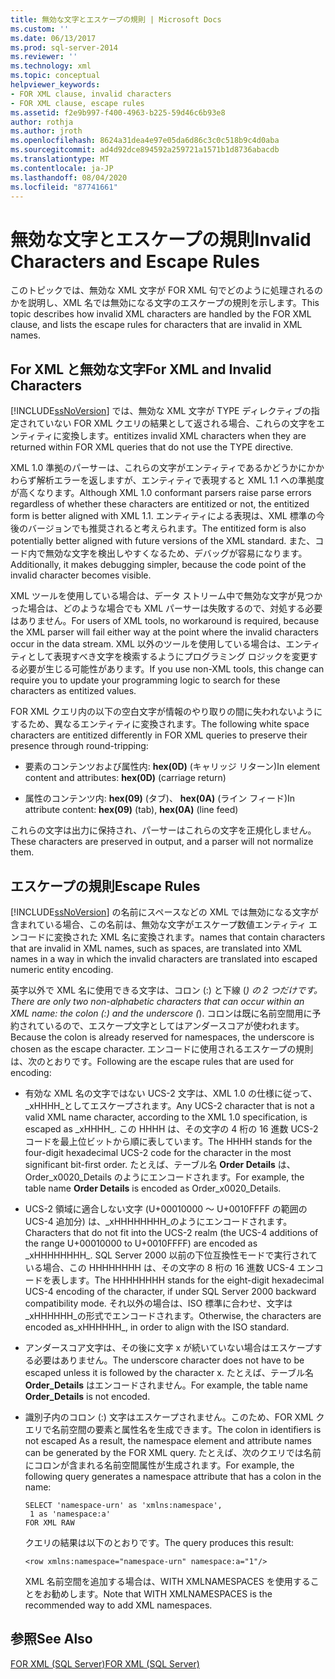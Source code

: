 ```yaml
---
title: 無効な文字とエスケープの規則 | Microsoft Docs
ms.custom: ''
ms.date: 06/13/2017
ms.prod: sql-server-2014
ms.reviewer: ''
ms.technology: xml
ms.topic: conceptual
helpviewer_keywords:
- FOR XML clause, invalid characters
- FOR XML clause, escape rules
ms.assetid: f2e9b997-f400-4963-b225-59d46c6b93e8
author: rothja
ms.author: jroth
ms.openlocfilehash: 8624a31dea4e97e05da6d86c3c0c518b9c4d0aba
ms.sourcegitcommit: ad4d92dce894592a259721a1571b1d8736abacdb
ms.translationtype: MT
ms.contentlocale: ja-JP
ms.lasthandoff: 08/04/2020
ms.locfileid: "87741661"
---
```

# <a name="invalid-characters-and-escape-rules"></a><span data-ttu-id="13d13-102">無効な文字とエスケープの規則</span><span class="sxs-lookup"><span data-stu-id="13d13-102">Invalid Characters and Escape Rules</span></span>
  <span data-ttu-id="13d13-103">このトピックでは、無効な XML 文字が FOR XML 句でどのように処理されるのかを説明し、XML 名では無効になる文字のエスケープの規則を示します。</span><span class="sxs-lookup"><span data-stu-id="13d13-103">This topic describes how invalid XML characters are handled by the FOR XML clause, and lists the escape rules for characters that are invalid in XML names.</span></span>  
  
## <a name="for-xml-and-invalid-characters"></a><span data-ttu-id="13d13-104">For XML と無効な文字</span><span class="sxs-lookup"><span data-stu-id="13d13-104">For XML and Invalid Characters</span></span>  
 [!INCLUDE[ssNoVersion](../../includes/ssnoversion-md.md)] <span data-ttu-id="13d13-105">では、無効な XML 文字が TYPE ディレクティブの指定されていない FOR XML クエリの結果として返される場合、これらの文字をエンティティに変換します。</span><span class="sxs-lookup"><span data-stu-id="13d13-105">entitizes invalid XML characters when they are returned within FOR XML queries that do not use the TYPE directive.</span></span>  
  
 <span data-ttu-id="13d13-106">XML 1.0 準拠のパーサーは、これらの文字がエンティティであるかどうかにかかわらず解析エラーを返しますが、エンティティで表現すると XML 1.1 への準拠度が高くなります。</span><span class="sxs-lookup"><span data-stu-id="13d13-106">Although XML 1.0 conformant parsers raise parse errors regardless of whether these characters are entitized or not, the entitized form is better aligned with XML 1.1.</span></span> <span data-ttu-id="13d13-107">エンティティによる表現は、XML 標準の今後のバージョンでも推奨されると考えられます。</span><span class="sxs-lookup"><span data-stu-id="13d13-107">The entitized form is also potentially better aligned with future versions of the XML standard.</span></span> <span data-ttu-id="13d13-108">また、コード内で無効な文字を検出しやすくなるため、デバッグが容易になります。</span><span class="sxs-lookup"><span data-stu-id="13d13-108">Additionally, it makes debugging simpler, because the code point of the invalid character becomes visible.</span></span>  
  
 <span data-ttu-id="13d13-109">XML ツールを使用している場合は、データ ストリーム中で無効な文字が見つかった場合は、どのような場合でも XML パーサーは失敗するので、対処する必要はありません。</span><span class="sxs-lookup"><span data-stu-id="13d13-109">For users of XML tools, no workaround is required, because the XML parser will fail either way at the point where the invalid characters occur in the data stream.</span></span> <span data-ttu-id="13d13-110">XML 以外のツールを使用している場合は、エンティティとして表現すべき文字を検索するようにプログラミング ロジックを変更する必要が生じる可能性があります。</span><span class="sxs-lookup"><span data-stu-id="13d13-110">If you use non-XML tools, this change can require you to update your programming logic to search for these characters as entitized values.</span></span>  
  
 <span data-ttu-id="13d13-111">FOR XML クエリ内の以下の空白文字が情報のやり取りの間に失われないようにするため、異なるエンティティに変換されます。</span><span class="sxs-lookup"><span data-stu-id="13d13-111">The following white space characters are entitized differently in FOR XML queries to preserve their presence through round-tripping:</span></span>  
  
-   <span data-ttu-id="13d13-112">要素のコンテンツおよび属性内: **hex(0D)** (キャリッジ リターン)</span><span class="sxs-lookup"><span data-stu-id="13d13-112">In element content and attributes: **hex(0D)** (carriage return)</span></span>  
  
-   <span data-ttu-id="13d13-113">属性のコンテンツ内: **hex(09)** (タブ)、 **hex(0A)** (ライン フィード)</span><span class="sxs-lookup"><span data-stu-id="13d13-113">In attribute content: **hex(09)** (tab), **hex(0A)** (line feed)</span></span>  
  
 <span data-ttu-id="13d13-114">これらの文字は出力に保持され、パーサーはこれらの文字を正規化しません。</span><span class="sxs-lookup"><span data-stu-id="13d13-114">These characters are preserved in output, and a parser will not normalize them.</span></span>  
  
## <a name="escape-rules"></a><span data-ttu-id="13d13-115">エスケープの規則</span><span class="sxs-lookup"><span data-stu-id="13d13-115">Escape Rules</span></span>  
 [!INCLUDE[ssNoVersion](../../includes/ssnoversion-md.md)] <span data-ttu-id="13d13-116">の名前にスペースなどの XML では無効になる文字が含まれている場合、この名前は、無効な文字がエスケープ数値エンティティ エンコードに変換された XML 名に変換されます。</span><span class="sxs-lookup"><span data-stu-id="13d13-116">names that contain characters that are invalid in XML names, such as spaces, are translated into XML names in a way in which the invalid characters are translated into escaped numeric entity encoding.</span></span>  
  
 <span data-ttu-id="13d13-117">英字以外で XML 名に使用できる文字は、コロン (:) と下線 (_) の 2 つだけです。</span><span class="sxs-lookup"><span data-stu-id="13d13-117">There are only two non-alphabetic characters that can occur within an XML name: the colon (:) and the underscore (_).</span></span> <span data-ttu-id="13d13-118">コロンは既に名前空間用に予約されているので、エスケープ文字としてはアンダースコアが使われます。</span><span class="sxs-lookup"><span data-stu-id="13d13-118">Because the colon is already reserved for namespaces, the underscore is chosen as the escape character.</span></span> <span data-ttu-id="13d13-119">エンコードに使用されるエスケープの規則は、次のとおりです。</span><span class="sxs-lookup"><span data-stu-id="13d13-119">Following are the escape rules that are used for encoding:</span></span>  
  
-   <span data-ttu-id="13d13-120">有効な XML 名の文字ではない UCS-2 文字は、XML 1.0 の仕様に従って、_xHHHH\_としてエスケープされます。</span><span class="sxs-lookup"><span data-stu-id="13d13-120">Any UCS-2 character that is not a valid XML name character, according to the XML 1.0 specification, is escaped as _xHHHH\_.</span></span> <span data-ttu-id="13d13-121">この HHHH は、その文字の 4 桁の 16 進数 UCS-2 コードを最上位ビットから順に表しています。</span><span class="sxs-lookup"><span data-stu-id="13d13-121">The HHHH stands for the four-digit hexadecimal UCS-2 code for the character in the most significant bit-first order.</span></span> <span data-ttu-id="13d13-122">たとえば、テーブル名 **Order Details** は、Order_x0020_Details のようにエンコードされます。</span><span class="sxs-lookup"><span data-stu-id="13d13-122">For example, the table name **Order Details** is encoded as Order_x0020_Details.</span></span>  
  
-   <span data-ttu-id="13d13-123">UCS-2 領域に適合しない文字 (U+00010000 ～ U+0010FFFF の範囲の UCS-4 追加分) は、_xHHHHHHHH\_のようにエンコードされます。</span><span class="sxs-lookup"><span data-stu-id="13d13-123">Characters that do not fit into the UCS-2 realm (the UCS-4 additions of the range U+00010000 to U+0010FFFF) are encoded as _xHHHHHHHH\_.</span></span> <span data-ttu-id="13d13-124">SQL Server 2000 以前の下位互換性モードで実行されている場合、この HHHHHHHH は、その文字の 8 桁の 16 進数 UCS-4 エンコードを表します。</span><span class="sxs-lookup"><span data-stu-id="13d13-124">The HHHHHHHH stands for the eight-digit hexadecimal UCS-4 encoding of the character, if under SQL Server 2000 backward compatibility mode.</span></span> <span data-ttu-id="13d13-125">それ以外の場合は、ISO 標準に合わせ、文字は _xHHHHHH\_の形式でエンコードされます。</span><span class="sxs-lookup"><span data-stu-id="13d13-125">Otherwise, the characters are encoded as_xHHHHHH\_, in order to align with the ISO standard.</span></span>  
  
-   <span data-ttu-id="13d13-126">アンダースコア文字は、その後に文字 x が続いていない場合はエスケープする必要はありません。</span><span class="sxs-lookup"><span data-stu-id="13d13-126">The underscore character does not have to be escaped unless it is followed by the character x.</span></span> <span data-ttu-id="13d13-127">たとえば、テーブル名 **Order_Details** はエンコードされません。</span><span class="sxs-lookup"><span data-stu-id="13d13-127">For example, the table name **Order_Details** is not encoded.</span></span>  
  
-   <span data-ttu-id="13d13-128">識別子内のコロン (:) 文字はエスケープされません。このため、FOR XML クエリで名前空間の要素と属性名を生成できます。</span><span class="sxs-lookup"><span data-stu-id="13d13-128">The colon in identifiers is not escaped As a result, the namespace element and attribute names can be generated by the FOR XML query.</span></span> <span data-ttu-id="13d13-129">たとえば、次のクエリでは名前にコロンが含まれる名前空間属性が生成されます。</span><span class="sxs-lookup"><span data-stu-id="13d13-129">For example, the following query generates a namespace attribute that has a colon in the name:</span></span>  
  
    ```  
    SELECT 'namespace-urn' as 'xmlns:namespace',   
     1 as 'namespace:a'   
    FOR XML RAW  
    ```  
  
     <span data-ttu-id="13d13-130">クエリの結果は以下のとおりです。</span><span class="sxs-lookup"><span data-stu-id="13d13-130">The query produces this result:</span></span>  
  
    ```  
    <row xmlns:namespace="namespace-urn" namespace:a="1"/>  
    ```  
  
     <span data-ttu-id="13d13-131">XML 名前空間を追加する場合は、WITH XMLNAMESPACES を使用することをお勧めします。</span><span class="sxs-lookup"><span data-stu-id="13d13-131">Note that WITH XMLNAMESPACES is the recommended way to add XML namespaces.</span></span>  
  
## <a name="see-also"></a><span data-ttu-id="13d13-132">参照</span><span class="sxs-lookup"><span data-stu-id="13d13-132">See Also</span></span>  
 [<span data-ttu-id="13d13-133">FOR XML &#40;SQL Server&#41;</span><span class="sxs-lookup"><span data-stu-id="13d13-133">FOR XML &#40;SQL Server&#41;</span></span>](for-xml-sql-server.md)  
  
  
